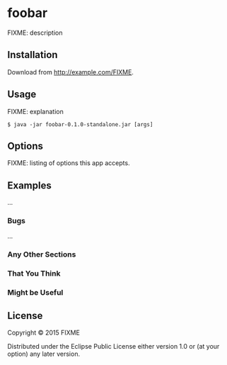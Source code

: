 # foobar

FIXME: description

## Installation

Download from http://example.com/FIXME.

## Usage

FIXME: explanation

    $ java -jar foobar-0.1.0-standalone.jar [args]

## Options

FIXME: listing of options this app accepts.

## Examples

...

### Bugs

...

### Any Other Sections
### That You Think
### Might be Useful

## License

Copyright © 2015 FIXME

Distributed under the Eclipse Public License either version 1.0 or (at
your option) any later version.

